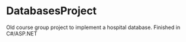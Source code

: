 # DatabasesProject
Old course group project to implement a hospital database. Finished in C#/ASP.NET
